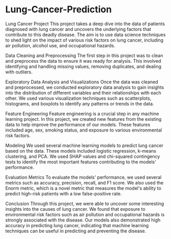 # Lung-Cancer-Prediction
Lung Cancer Project
This project takes a deep dive into the data of patients diagnosed with lung cancer and uncovers the underlying factors that contribute to this deadly disease. The aim is to use data science techniques to shed light on the impact of various risk factors on lung cancer, including air pollution, alcohol use, and occupational hazards.

Data Cleaning and Preprocessing
The first step in this project was to clean and preprocess the data to ensure it was ready for analysis. This involved identifying and handling missing values, removing duplicates, and dealing with outliers.

Exploratory Data Analysis and Visualizations
Once the data was cleaned and preprocessed, we conducted exploratory data analysis to gain insights into the distribution of different variables and their relationships with each other. We used various visualization techniques such as scatterplots, histograms, and boxplots to identify any patterns or trends in the data.

Feature Engineering
Feature engineering is a crucial step in any machine learning project. In this project, we created new features from the existing data to help improve the performance of our models. These features included age, sex, smoking status, and exposure to various environmental risk factors.

Modeling
We used several machine learning models to predict lung cancer based on the data. These models included logistic regression, k-means clustering, and PCA. We used SHAP values and chi-squared contingency tests to identify the most important features contributing to the models' performance.

Evaluation Metrics
To evaluate the models' performance, we used several metrics such as accuracy, precision, recall, and F1 score. We also used the Enorm metric, which is a novel metric that measures the model's ability to predict high-risk patients with a low false-positive rate.

Conclusion
Through this project, we were able to uncover some interesting insights into the causes of lung cancer. We found that exposure to environmental risk factors such as air pollution and occupational hazards is strongly associated with the disease. Our models also demonstrated high accuracy in predicting lung cancer, indicating that machine learning techniques can be useful in predicting and preventing the disease.
